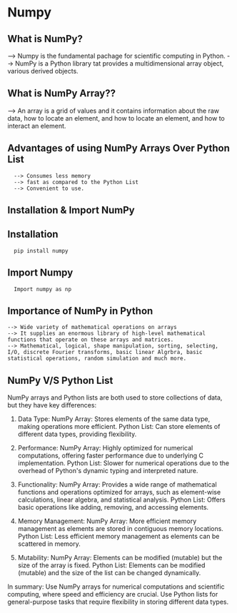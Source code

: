 # Numpy

What is NumPy?
----------------
--> Numpy is the fundamental pachage for scientific computing in Python.
--> NumPy is a Python library tat provides a multidimensional array object, various derived objects.


What is NumPy Array??
---------------------
--> An array is a grid of values and it contains information about the raw data, how to locate an element, and how to locate an element, and how to interact an element.


Advantages of using NumPy Arrays Over Python List
-------------------------------------------------
      --> Consumes less memory
      --> fast as compared to the Python List
      --> Convenient to use.

Installation & Import NumPy
------------------------------
  Installation
  ------------
      pip install numpy

  Import Numpy
  ---------------
      Import numpy as np

Importance of NumPy in Python
-----------------------------
    --> Wide variety of mathematical operations on arrays
    --> It supplies an enormous library of high-level mathematical functions that operate on these arrays and matrices.
    --> Mathematical, logical, shape manipulation, sorting, selecting, I/O, discrete Fourier transforms, basic linear Algrbra, basic statistical operations, random simulation and much more.
    

NumPy V/S Python List
-----------------------
NumPy arrays and Python lists are both used to store collections of data, but they have key differences:
  1. Data Type:
    NumPy Array: Stores elements of the same data type, making operations more efficient.
    Python List: Can store elements of different data types, providing flexibility.

  2. Performance:
    NumPy Array:
    Highly optimized for numerical computations, offering faster performance due to underlying C implementation.
    Python List:
    Slower for numerical operations due to the overhead of Python's dynamic typing and interpreted nature.

3. Functionality:
    NumPy Array: Provides a wide range of mathematical functions and operations optimized for arrays, such as element-wise calculations, linear algebra, and statistical analysis.
    Python List: Offers basic operations like adding, removing, and accessing elements.

4. Memory Management:
    NumPy Array: More efficient memory management as elements are stored in contiguous memory locations.
    Python List: Less efficient memory management as elements can be scattered in memory.

5. Mutability:
    NumPy Array: Elements can be modified (mutable) but the size of the array is fixed.
    Python List: Elements can be modified (mutable) and the size of the list can be changed dynamically.


In summary:
    Use NumPy arrays for numerical computations and scientific computing, where speed and efficiency are crucial.
    Use Python lists for general-purpose tasks that require flexibility in storing different data types.
  
